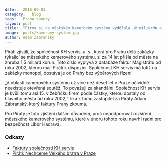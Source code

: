 ```yaml
---
date:	2016-09-01
category:	blog
tags:	Praha kamery 
layout:	post
title:	"Firma si na městském kamerovém systému vydělala už miliardu a půl."
image:	posts/kamerovy-system.jpg
author:	Adam Zábranský
---
```


Piráti zjistili, že společnost KH servis, a. s., která pro Prahu dělá zakázky týkající se městského kamerového systému, si za 14 let přišla od města na zhruba 1,5 miliard korun. Toto číslo vyplývá z databáze faktur Magistrátu od roku 2002, kterou mají Piráti k dispozici. Společnost KH servis má totiž na zakázky monopol, dostává je od Prahy bez výběrových řízení.

„V oblasti kamerového systému už více než deset let v Praze očividně neexistuje otevřená soutěž. To považuji za skandální. Společnost KH servis je kvůli tomu asi 15. v žebříčku firem podle částky, kterou dostaly od hlavního města od roku 2002,“ říká k tomu zastupitel za Piráty Adam Zábranský, který faktury Prahy zkoumá.

Pro Piráty je toto zjištění dalším důvodem, proč nepodporovat rozšíření městského kamerového systému, které v únoru tohoto roku navrhl radní pro bezpečnost Libor Hadrava.

### Odkazy

* [Faktury společnosti KH servis](https://github.com/pirati-cz/KlubPraha/blob/master/spisy/2016/161-faktury-mks/faktury-khservis.csv)
* [Piráti: Nechceme Velkého bratra v Praze](https://praha.pirati.cz/kamerovy-system.html)
